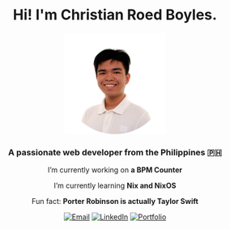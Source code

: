 <h1 align="center">
   Hi! I'm Christian Roed Boyles.
</h1>

<div align="center">
  <img src="/assets/formal-picture-transparent.png" alt="Formal Picture" width="200" height="200">
</div>

<h3 align="center">A passionate web developer from the Philippines 🇵🇭</h3>

<div align="center">

  I’m currently working on **a BPM Counter**

  I’m currently learning **Nix and NixOS**

  Fun fact: **Porter Robinson is actually Taylor Swift**
</div>

<div align="center">
  
  [![Email](https://img.shields.io/badge/ProtonMail-333333?style=for-the-badge&logo=protonmail&logoColor=6d4aff)](mailto:christianroedpboyles@protonmail.com) [![LinkedIn](https://img.shields.io/badge/LinkedIn-0077B5?style=for-the-badge&logo=linkedin&logoColor=white)](https://www.linkedin.com/in/christian-roed-boyles/) [![Portfolio](https://img.shields.io/badge/Portfolio-FF5722?style=for-the-badge&logo=todoist&logoColor=white)](https://portfolio-roed.vercel.app/)

</div>
